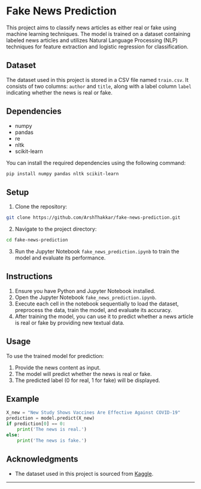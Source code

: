 
# Fake News Prediction

This project aims to classify news articles as either real or fake using machine learning techniques. The model is trained on a dataset containing labeled news articles and utilizes Natural Language Processing (NLP) techniques for feature extraction and logistic regression for classification.

## Dataset

The dataset used in this project is stored in a CSV file named `train.csv`. It consists of two columns: `author` and `title`, along with a label column `label` indicating whether the news is real or fake.

## Dependencies

- numpy
- pandas
- re
- nltk
- scikit-learn

You can install the required dependencies using the following command:

```bash
pip install numpy pandas nltk scikit-learn
```

## Setup

1. Clone the repository:

```bash
git clone https://github.com/ArshThakkar/fake-news-prediction.git
```

2. Navigate to the project directory:

```bash
cd fake-news-prediction
```

3. Run the Jupyter Notebook `fake_news_prediction.ipynb` to train the model and evaluate its performance.

## Instructions

1. Ensure you have Python and Jupyter Notebook installed.
2. Open the Jupyter Notebook `fake_news_prediction.ipynb`.
3. Execute each cell in the notebook sequentially to load the dataset, preprocess the data, train the model, and evaluate its accuracy.
4. After training the model, you can use it to predict whether a news article is real or fake by providing new textual data.

## Usage

To use the trained model for prediction:

1. Provide the news content as input.
2. The model will predict whether the news is real or fake.
3. The predicted label (0 for real, 1 for fake) will be displayed.

## Example

```python
X_new = "New Study Shows Vaccines Are Effective Against COVID-19"
prediction = model.predict(X_new)
if prediction[0] == 0:
    print('The news is real.')
else:
    print('The news is fake.')
```

## Acknowledgments

- The dataset used in this project is sourced from [Kaggle](https://www.kaggle.com/c/fake-news/data).

---
